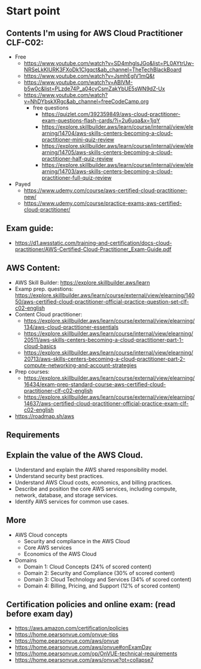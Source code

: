 # Start point

## Contents I'm using for AWS Cloud Practitioner CLF-C02:

- Free
  - https://www.youtube.com/watch?v=SD4mhgIsJGo&list=PL0AYtrUw-NRSeLkKIURK3FXoDk1CIgqct&ab_channel=TheTechBlackBoard
  - https://www.youtube.com/watch?v=JsmhEgIV1mQ&t
  - https://www.youtube.com/watch?v=ABlVM-b5w0c&list=PLzde74P_a04cyCsmZakYbUE5sWN9dZ-Ux
  - https://www.youtube.com/watch?v=NhDYbskXRgc&ab_channel=freeCodeCamp.org
    - free questions
      - https://quizlet.com/392359849/aws-cloud-practitioner-exam-questions-flash-cards/?i=2u6uqa&x=1jqY
      - https://explore.skillbuilder.aws/learn/course/internal/view/elearning/14704/aws-skills-centers-becoming-a-cloud-practitioner-mini-quiz-review
      - https://explore.skillbuilder.aws/learn/course/internal/view/elearning/14705/aws-skills-centers-becoming-a-cloud-practitioner-half-quiz-review
      - https://explore.skillbuilder.aws/learn/course/internal/view/elearning/14703/aws-skills-centers-becoming-a-cloud-practitioner-full-quiz-review
- Payed
  - https://www.udemy.com/course/aws-certified-cloud-practitioner-new/
  - https://www.udemy.com/course/practice-exams-aws-certified-cloud-practitioner/

## Exam guide:

- https://d1.awsstatic.com/training-and-certification/docs-cloud-practitioner/AWS-Certified-Cloud-Practitioner_Exam-Guide.pdf

## AWS Content:

- AWS Skill Builder: https://explore.skillbuilder.aws/learn
- Examp prep. questions: https://explore.skillbuilder.aws/learn/course/external/view/elearning/14050/aws-certified-cloud-practitioner-official-practice-question-set-clf-c02-english
- Content Cloud practitioner:
  - https://explore.skillbuilder.aws/learn/course/external/view/elearning/134/aws-cloud-practitioner-essentials
  - https://explore.skillbuilder.aws/learn/course/internal/view/elearning/20511/aws-skills-centers-becoming-a-cloud-practitioner-part-1-cloud-basics
  - https://explore.skillbuilder.aws/learn/course/internal/view/elearning/20713/aws-skills-centers-becoming-a-cloud-practitioner-part-2-compute-networking-and-account-strategies
- Prep courses:
  - https://explore.skillbuilder.aws/learn/course/external/view/elearning/16434/exam-prep-standard-course-aws-certified-cloud-practitioner-clf-c02-english
  - https://explore.skillbuilder.aws/learn/course/external/view/elearning/14637/aws-certified-cloud-practitioner-official-practice-exam-clf-c02-english
- https://roadmap.sh/aws

## Requirements

## Explain the value of the AWS Cloud.

- Understand and explain the AWS shared responsibility model.
- Understand security best practices.
- Understand AWS Cloud costs, economics, and billing practices.
- Describe and position the core AWS services, including compute, network,
  database, and storage services.
- Identify AWS services for common use cases.

## More

- AWS Cloud concepts
  - Security and compliance in the AWS Cloud
  - Core AWS services
  - Economics of the AWS Cloud
- Domains
  - Domain 1: Cloud Concepts (24% of scored content)
  - Domain 2: Security and Compliance (30% of scored content)
  - Domain 3: Cloud Technology and Services (34% of scored content)
  - Domain 4: Billing, Pricing, and Support (12% of scored content)

## Certification policies and online exam: (read before exam day)

- https://aws.amazon.com/certification/policies
- https://home.pearsonvue.com/onvue-tips
- https://home.pearsonvue.com/aws/onvue
- https://home.pearsonvue.com/aws/onvue#onExamDay
- https://home.pearsonvue.com/op/OnVUE-technical-requirements
- https://home.pearsonvue.com/aws/onvue?ot=collapse7
